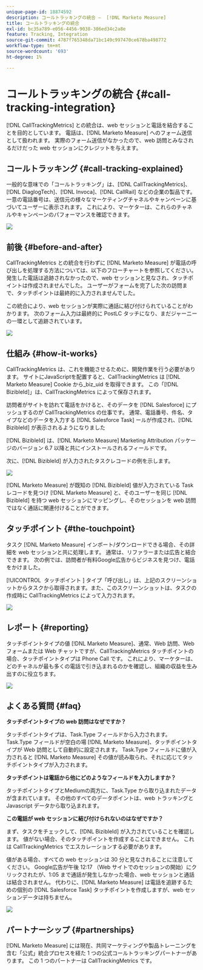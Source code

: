 ```yaml
---
unique-page-id: 18874592
description: コールトラッキングの統合 –  [!DNL Marketo Measure]
title: コールトラッキングの統合
exl-id: bc35a789-e056-4456-9038-306ed34c2a8e
feature: Tracking, Integration
source-git-commit: 4787f765348da71bc149c997470ce678ba498772
workflow-type: tm+mt
source-wordcount: '693'
ht-degree: 1%

---
```


# コールトラッキングの統合 {#call-tracking-integration}

[!DNL CallTrackingMetrics] との統合は、web セッションと電話を結合することを目的としています。 電話は、[!DNL Marketo Measure] へのフォーム送信として扱われます。 実際のフォーム送信がなかったので、web 訪問とみなされるだけだった web セッションにクレジットを与えます。

## コールトラッキング {#call-tracking-explained}

一般的な意味での「コールトラッキング」は、[!DNL CallTrackingMetrics]、[!DNL DiaglogTech]、[!DNL Invoca]、[!DNL CallRail] などの企業の製品です。 一意の電話番号は、送信元の様々なマーケティングチャネルやキャンペーンに基づいてユーザーに表示されます。 これにより、マーケターは、これらのチャネルやキャンペーンのパフォーマンスを確認できます。

![](assets/1.png)

## 前後 {#before-and-after}

CallTrackingMetrics との統合を行わずに [!DNL Marketo Measure] が電話の呼び出しを処理する方法については、以下のフローチャートを参照してください。 発生した電話は追跡されなかったので、web セッションと見なされ、タッチポイントは作成されませんでした。 ユーザーがフォームを完了した次の訪問まで、タッチポイントは最終的に入力されませんでした。

この統合により、web セッションが実際に通話に結び付けられていることがわかります。 次のフォーム入力は最終的に PostLC タッチになり、まだジャーニーの一環として追跡されています。

![](assets/2.png)

## 仕組み {#how-it-works}

CallTrackingMetrics は、これを機能させるために、開発作業を行う必要があります。 サイトにJavaScriptを配置すると、CallTrackingMetrics は [!DNL Marketo Measure] Cookie から_biz_uid を取得できます。 この「[!DNL BizibleId]」は、CallTrackingMetrics によって保存されます。

訪問者がサイトを訪れて電話をかけると、そのデータを [!DNL Salesforce] にプッシュするのが CallTrackingMetrics の仕事です。  通常、電話番号、件名、タイプなどのデータを入力する [!DNL Salesforce Task] ールが作成され、[!DNL BizibleId] が表示されるようになりました

[!DNL BizibleId] は、[!DNL Marketo Measure] Marketing Attribution パッケージのバージョン 6.7 以降と共にインストールされるフィールドです。

次に、[!DNL BizibleId] が入力されたタスクレコードの例を示します。

![](assets/3.png)

[!DNL Marketo Measure] が既知の [!DNL BizibleId] 値が入力されている Task レコードを見つけ [!DNL Marketo Measure] と、そのユーザーを同じ [!DNL BizibleId] を持つ web セッションにマッピングし、そのセッションを web 訪問ではなく通話に関連付けることができます。

## タッチポイント {#the-touchpoint}

タスク [!DNL Marketo Measure] インポート/ダウンロードできる場合、その詳細を web セッションと共に処理します。 通常は、リファラーまたは広告と結合できます。 次の例では、訪問者が有料Google広告からビジネスを見つけ、電話をかけました。

[!UICONTROL &#x200B; タッチポイント &#x200B;] タイプ「呼び出し」は、上記のスクリーンショットからタスクから取得されます。また、このスクリーンショットは、タスクの作成時に CallTrackingMetrics によって入力されます。

![](assets/4.png)

## レポート {#reporting}

タッチポイントタイプの値 [!DNL Marketo Measure]、通常、Web 訪問、Web フォームまたは Web チャットですが、CallTrackingMetrics タッチポイントの場合、タッチポイントタイプは Phone Call です。 これにより、マーケターは、どのチャネルが最も多くの電話で引き込まれるのかを確認し、組織の収益を生み出すのに役立ちます。

![](assets/5.png)

## よくある質問 {#faq}

**タッチポイントタイプの web 訪問はなぜですか？**

タッチポイントタイプは、Task.Type フィールドから入力されます。 Task.Type フィールドが空白の場 [!DNL Marketo Measure]、タッチポイントタイプが Web 訪問として自動的に設定されます。 Task.Type フィールドに値が入力されると [!DNL Marketo Measure] その値が読み取られ、それに応じてタッチポイントタイプが入力されます。

**タッチポイントは電話から他にどのようなフィールドを入力しますか？**

タッチポイントタイプとMediumの両方に、Task.Type から取り込まれたデータが含まれています。 その他のすべてのデータポイントは、web トラッキングと Javascript データから取り込まれます。

**この電話が web セッションに結び付けられないのはなぜですか？**

まず、タスクをチェックして、[!DNL BizibleId] が入力されていることを確認します。 値がない場合、そのタッチポイントを作成することはできません。 これは CallTrackingMetrics でエスカレーションする必要があります。

値がある場合、すべての web セッションは 30 分と見なされることに注意してください。 Google広告が午後 12:17 （Web サイトでのセッションの開始）にクリックされたが、1:05 まで通話が発生しなかった場合、web セッションと通話は結合されません。 代わりに、[!DNL Marketo Measure] は電話を追跡するための個別の [!DNL Salesforce Task] タッチポイントを作成しますが、web セッションデータは持ちません。

![](assets/6.png)

## パートナーシップ {#partnerships}

[!DNL Marketo Measure] には現在、共同マーケティングや製品トレーニングを含む「公式」統合プロセスを経た 1 つの公式コールトラッキングパートナーがあります。 この 1 つのパートナーは CallTrackingMetrics です。
